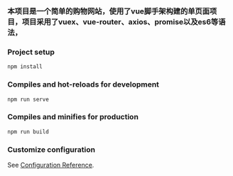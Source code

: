 ### 本项目是一个简单的购物网站，使用了vue脚手架构建的单页面项目，项目采用了vuex、vue-router、axios、promise以及es6等语法，

### Project setup
```
npm install
```

### Compiles and hot-reloads for development
```
npm run serve
```

### Compiles and minifies for production
```
npm run build
```

### Customize configuration
See [Configuration Reference](https://cli.vuejs.org/config/).
